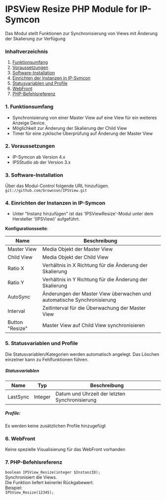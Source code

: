 # IPSView Resize PHP Module for IP-Symcon
Das Modul stellt Funktionen zur Synchronisierung von Views mit Änderung der Skalierung zur Verfügung

### Inhaltverzeichnis

1. [Funktionsumfang](#1-funktionsumfang)
2. [Voraussetzungen](#2-voraussetzungen)
3. [Software-Installation](#3-software-installation)
4. [Einrichten der Instanzen in IP-Symcon](#4-einrichten-der-instanzen-in-ip-symcon)
5. [Statusvariablen und Profile](#5-statusvariablen-und-profile)
6. [WebFront](#6-webfront)
7. [PHP-Befehlsreferenz](#7-php-befehlsreferenz)

### 1. Funktionsumfang

* Synchronisierung von einer Master View auf eine View für ein weiteres Anzeige Device.
* Möglichkeit zur Änderung der Skalierung der Child View
* Timer für eine zyklische Überprüfung auf Änderung der Master View

### 2. Voraussetzungen

- IP-Symcon ab Version 4.x
- IPSStudio ab der Version 3.x

### 3. Software-Installation

Über das Modul-Control folgende URL hinzufügen.  
`git://github.com/brownson/IPSView.git`  

### 4. Einrichten der Instanzen in IP-Symcon

- Unter "Instanz hinzufügen" ist das 'IPSViewResize'-Modul unter dem Hersteller '(IPSView)' aufgeführt.  

__Konfigurationsseite__:

Name                    | Beschreibung
----------------------- | ---------------------------------
Master View             | Media Objekt der Master View
Child View              | Media Objekt der Child View
Ratio X                 | Verhältnis in X Richtung für die Änderung der Skalierung 
Ratio Y                 | Verhältnis in Y Richtung für die Änderung der Skalierung 
AutoSync                | Änderungen der Master View überwachen und automatische Synchronisierung 
Interval                | Zeitinterval für die Überwachung der Master View
Button "Resize"         | Master View auf Child View synchronisieren

### 5. Statusvariablen und Profile

Die Statusvariablen/Kategorien werden automatisch angelegt. Das Löschen einzelner kann zu Fehlfunktionen führen.

##### Statusvariablen

Name         | Typ       | Beschreibung
------------ | --------- | ----------------
LastSync     | Integer   | Datum und Uhrzeit der letzten Synchronisierung

##### Profile:

Es werden keine zusätzlichen Profile hinzugefügt

### 6. WebFront

Keine spezielle Visualisierung für das WebFront vorhanden

### 7. PHP-Befehlsreferenz

`boolean IPSView_Resize(integer $InstanzID);`  
Synchronisiert die Views.  
Die Funktion liefert keinerlei Rückgabewert.  
Beispiel:  
`IPSView_Resize(12345);`

